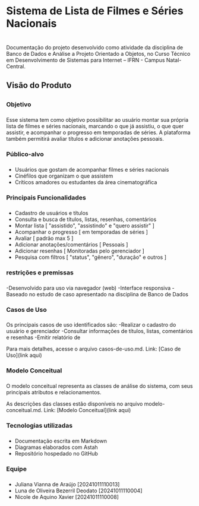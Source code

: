 # **Sistema de Lista de Filmes e Séries Nacionais** <h1>
Documentação do projeto desenvolvido como atividade da disciplina de Banco de Dados e Análise a Projeto Orientado a Objetos, no Curso Técnico em Desenvolvimento de Sistemas para Internet – IFRN - Campus Natal-Central.

## Visão do Produto <h2>

### Objetivo <h3>
Esse sistema tem como objetivo possibilitar ao usuário montar sua própria lista de filmes e séries nacionais, marcando o que já assistiu, o que quer assistir, e acompanhar o progresso em temporadas de séries. A plataforma também permitirá avaliar títulos e adicionar anotações pessoais.

### Público-alvo <h3>
- Usuários que gostam de acompanhar filmes e séries nacionais
- Cinéfilos que organizam o que assistem
- Críticos amadores ou estudantes da área cinematográfica

### Principais Funcionalidades <h3>
- Cadastro de usuários e títulos
- Consulta e busca de títulos, listas, resenhas, comentários
- Montar lista [ "assistido", "assistindo" e "quero assistir" ]
- Acompanhar o progresso [ em temporadas de séries ]
- Avaliar [ padrão max 5 ]
- Adicionar anotações/comentários [ Pessoais ]
- Adicionar resenhas [ Monitoradas pelo gerenciador ]
- Pesquisa com filtros [ "status", "gênero", "duração" e outros ]

### restrições e premissas <h3>
-Desenvolvido para uso via navegador (web)
-Interface responsiva
-Baseado no estudo de caso apresentado na disciplina de Banco de Dados

### Casos de Uso <h3>
Os principais casos de uso identificados são:
-Realizar o cadastro do usuário e gerenciador
-Consultar informações de títulos, listas, comentários e resenhas
-Emitir relatório de

Para mais detalhes, acesse o arquivo casos-de-uso.md.
Link: [Caso de Uso](link aqui)


### Modelo Conceitual <h3>
O modelo conceitual representa as classes de análise do sistema, com seus principais
atributos e relacionamentos.

As descrições das classes estão disponíveis no arquivo modelo-conceitual.md.
Link: [Modelo Conceitual](link aqui)

### Tecnologias utilizadas <h3>
- Documentação escrita em Markdown
- Diagramas elaborados com Astah
- Repositório hospedado no GitHub

### Equipe <h3>
- Juliana Vianna de Araújo [20241011110013]
- Luna de Oliveira Bezerril Deodato [20241011110004]
- Nicole de Aquino Xavier [20241011110008]
